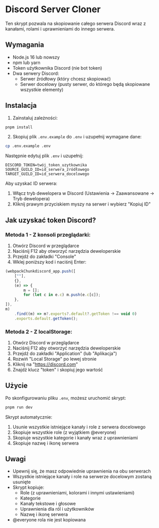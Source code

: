 # Discord Server Cloner

Ten skrypt pozwala na skopiowanie całego serwera Discord wraz z kanałami, rolami i uprawnieniami do innego serwera.

## Wymagania

- Node.js 16 lub nowszy
- npm lub yarn
- Token użytkownika Discord (nie bot token)
- Dwa serwery Discord:
    - Serwer źródłowy (który chcesz skopiować)
    - Serwer docelowy (pusty serwer, do którego będą skopiowane wszystkie elementy)

## Instalacja

1. Zainstaluj zależności:

```bash
pnpm install
```

2. Skopiuj plik `.env.example` do `.env` i uzupełnij wymagane dane:

```bash
cp .env.example .env
```

Następnie edytuj plik `.env` i uzupełnij:

```
DISCORD_TOKEN=twój_token_uzytkownika
SOURCE_GUILD_ID=id_serwera_źródłowego
TARGET_GUILD_ID=id_serwera_docelowego
```

Aby uzyskać ID serwera:

1. Włącz tryb dewelopera w Discord (Ustawienia -> Zaawansowane -> Tryb dewelopera)
2. Kliknij prawym przyciskiem myszy na serwer i wybierz "Kopiuj ID"

## Jak uzyskać token Discord?

### Metoda 1 - Z konsoli przeglądarki:

1. Otwórz Discord w przeglądarce
2. Naciśnij F12 aby otworzyć narzędzia deweloperskie
3. Przejdź do zakładki "Console"
4. Wklej poniższy kod i naciśnij Enter:

```javascript
(webpackChunkdiscord_app.push([
    [""],
    {},
    (e) => {
        m = [];
        for (let c in e.c) m.push(e.c[c]);
    },
]),
m)
    .find((m) => m?.exports?.default?.getToken !== void 0)
    .exports.default.getToken();
```

### Metoda 2 - Z localStorage:

1. Otwórz Discord w przeglądarce
2. Naciśnij F12 aby otworzyć narzędzia deweloperskie
3. Przejdź do zakładki "Application" (lub "Aplikacja")
4. Rozwiń "Local Storage" po lewej stronie
5. Kliknij na "https://discord.com"
6. Znajdź klucz "token" i skopiuj jego wartość

## Użycie

Po skonfigurowaniu pliku `.env`, możesz uruchomić skrypt:

```bash
pnpm run dev
```

Skrypt automatycznie:

1. Usunie wszystkie istniejące kanały i role z serwera docelowego
2. Skopiuje wszystkie role (z wyjątkiem @everyone)
3. Skopiuje wszystkie kategorie i kanały wraz z uprawnieniami
4. Skopiuje nazwę i ikonę serwera

## Uwagi

- Upewnij się, że masz odpowiednie uprawnienia na obu serwerach
- Wszystkie istniejące kanały i role na serwerze docelowym zostaną usunięte
- Skrypt kopiuje:
    - Role (z uprawnieniami, kolorami i innymi ustawieniami)
    - Kategorie
    - Kanały tekstowe i głosowe
    - Uprawnienia dla ról i użytkowników
    - Nazwę i ikonę serwera
- @everyone rola nie jest kopiowana
